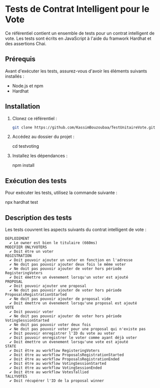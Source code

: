 # Tests de Contrat Intelligent pour le Vote

Ce référentiel contient un ensemble de tests pour un contrat intelligent de vote. Les tests sont écrits en JavaScript à l'aide du framwork Hardhat et des assertions Chai.

## Prérequis

Avant d'exécuter les tests, assurez-vous d'avoir les éléments suivants installés :

- Node.js et npm 
- Hardhat

## Installation

1. Clonez ce référentiel :

   ```bash
   git clone https://github.com/KassimBouzoubaa/TestUnitaireVote.git

2.  Accédez au dossier du projet :

    cd testvoting

3. Installez les dépendances :

    npm install

## Exécution des tests

Pour exécuter les tests, utilisez la commande suivante :

npx hardhat test

## Description des tests

Les tests couvrent les aspects suivants du contrat intelligent de vote :

    DEPLOIEMENT
      ✔ Le owner est bien le titulaire (660ms)
    MODIFIER ONLYVOTERS
      ✔ Doit être un voter
    REGISTRATION
      ✔ Doit pouvoir ajouter un voter en fonction en l'adresse
      ✔ Ne doit pas pouvoir ajouter deux fois le même voter
      ✔ Ne doit pas pouvoir ajouter de voter hors période RegisteringVoters
      ✔ Doit émettre un évenement lorsqu'un voter est ajouté
    PROPOSAL
      ✔ Doit pouvoir ajouter une proposal
      ✔ Ne doit pas pouvoir ajouter de voter hors période ProposalsRegistrationStarted
      ✔ Ne doit pas pouvoir ajouter de proposal vide
      ✔ Doit émettre un évenement lorsqu'une proposal est ajouté
    VOTE
      ✔ Doit pouvoir voter
      ✔ Ne doit pas pouvoir ajouter de voter hors période VotingSessionStarted
      ✔ Ne doit pas pouvoir voter deux fois
      ✔ Ne doit pas pouvoir voter pour une proposal qui n'existe pas
      ✔ Doit pouvoir enregistrer l'ID du vote au voter
      ✔ Doit pouvoir enregistrer le voter comme ayant déjà voter
      ✔ Doit émettre un évenement lorsqu'une vote est ajouté
    STATE
      ✔ Doit être au workflow RegisteringVoters
      ✔ Doit être au workflow ProposalsRegistrationStarted
      ✔ Doit être au workflow ProposalsRegistrationEnded
      ✔ Doit être au workflow VotingSessionStarted
      ✔ Doit être au workflow VotingSessionEnded
      ✔ Doit être au workflow VotesTallied
    TALLYVOTES
      ✔ Doit récupérer l'ID de la proposal winner